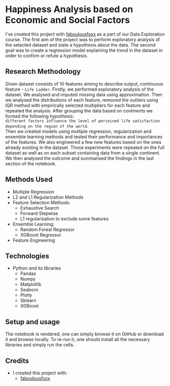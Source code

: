 # Happiness Analysis based on Economic and Social Factors
I've created this project with [faboulousfoxx](https://github.com/fabulousfoxx) as a part of our Data Exploration course. The first aim of the project was to perform exploratory analysis of the selected dataset and state a hypothesis about the data. The second goal was to create a regression model explaining the trend in the dataset in order to confirm or refute a hypothesis.  

## Research Methodology
Given dataset consists of 10 features aiming to describe output, continuous feature - `Life Ladder`. Firstly, we performed exploratory analysis of the dataset. We analysed and imputed missing data using approximation. Then we analysed the distributions of each feature, removed the outliers using IQR method with empirically selected multipliers for each feature and repeated the analysis. After grouping the data based on continents we formed the following hypothesis:  
`different factors influence the level of perceived life satisfaction depending on the region of the world`.  
Then we created models using multiple regression, regularization and ensemble learning methods and tested their performance and importances of the features. We also engineered a few new features based on the ones already existing in the dataset. Those experiments were repeated on the full dataset as well as on each subset containing data from a single continent.  
We then analysed the outcome and summarised the findings in the last section of the notebook.

## Methods Used
* Multiple Regression
* L2 and L1 Regularization Methods
* Feature Selection Methods:
    * Exhaustive Search
    * Forward Stepwise
    * L1 regularization to exclude some features
* Ensemble Learning:
    * Random Forest Regressor
    * XGBoost Regressor
* Feature Engineering

## Technologies
* Python and its libraries
    * Pandas
    * Numpy
    * Matplotlib
    * Seaborn
    * Plotly
    * Sklearn
    * XGBoost

## Setup and usage
The notebook is rendered, one can simply browse it on GitHub or download it and browse locally. To re-run it, one should install all the necessary libraries and simply run the cells.

## Credits
* I created this project with:
    * [faboulousfoxx](https://github.com/fabulousfoxx)